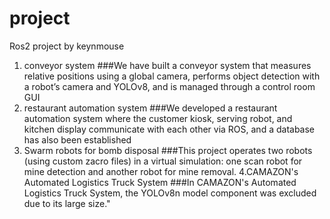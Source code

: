 # project
Ros2 project by keynmouse

1. conveyor system
###We have built a conveyor system that measures relative positions using a global camera, performs object detection with a robot’s camera and YOLOv8, and is managed through a control room GUI
2. restaurant automation system
###We developed a restaurant automation system where the customer kiosk, serving robot, and kitchen display communicate with each other via ROS, and a database has also been established
3. Swarm robots for bomb disposal
###This project operates two robots (using custom zacro files) in a virtual simulation: one scan robot for mine detection and another robot for mine removal.
4.CAMAZON's Automated Logistics Truck System 
###In CAMAZON's Automated Logistics Truck System, the YOLOv8n model component was excluded due to its large size."
   
